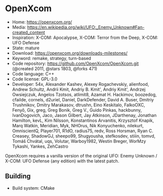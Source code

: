 # OpenXcom

- Home: https://openxcom.org/
- Media: https://en.wikipedia.org/wiki/UFO:_Enemy_Unknown#Fan-created_content
- Inspiration: X-COM: Apocalypse, X-COM: Terror from the Deep, X-COM: UFO Defense
- State: mature
- Download: https://openxcom.org/downloads-milestones/
- Keyword: remake, strategy, turn-based
- Code repository: https://github.com/OpenXcom/OpenXcom.git (@created 2011, @stars 1803, @forks 471)
- Code language: C++
- Code license: GPL-3.0
- Developer: 54x, Alexander Kashev, Alexey Rogachevskiy, alienfood, Andrew Schultz, Andrii Kmit, Andriy B. Kmit', Andriy Kmit', Andrzej Owsiejczuk, Angelos Tzotsos, atlimit8, Azamat H. Hackimov, boozedog, cfailde, cornels, d2uriel, Daniel, DarkDefender, David A. Buser, Dmitriy Trushnikov, Dmitry Marakasov, dtrushn, Eino Keskitalo, FalkoOXC, Fenyő, Gix, greg, Greg Bonik, Greg V., Guido Pinkas, hackbunny, IvanDogovich, Jaco, Jason Gilbert, Jay Atkinson, JDarthenay, Jonathan Hamilton, kevL, Kim Nilsson, Konstantinos Arvanitis, Krzysztof Knapik, Marq Watkin, Meridian, Myk, NHOrus, Nik Konyuchenko, nilekurt, OmniscientQ, Player701, R1dO, radius75, redv, Ross Horsman, Ryan C. Creasey, ShadowGJ, sheepo99, Shugyousha, stefkosdev, stiiin, tomvd, Tomáš Chvátal, uqs, Volutar, Warboy1982, Westin Breger, WorMzy Tykashi, Yankes, ZehCastro

OpenXcom requires a vanilla version of the original UFO: Enemy Unknown / X-COM: UFO Defense (any edition) with the latest patch.

## Building

- Build system: CMake
